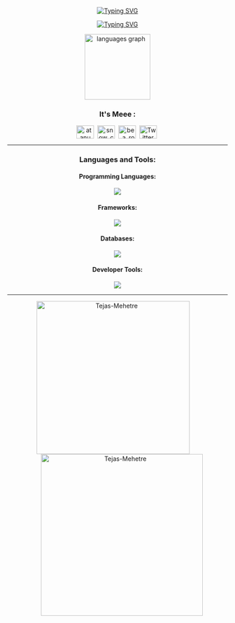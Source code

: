 
<div align="center">

  [![Typing SVG](https://readme-typing-svg.demolab.com?font=Roboto&weight=500&size=32&pause=1000&color=00F7D2&center=true&vCenter=true&width=800&lines=Hello+there+👋%2C+I'm+Tejas+Mehetre)](https://git.io/typing-svg)

  [![Typing SVG](https://readme-typing-svg.demolab.com?font=Roboto&weight=400&size=18&pause=1000&color=F745B5&center=true&vCenter=true&width=800&lines=An+aspiring+Competitive+Programmer+and+Web+Developer)](https://git.io/typing-svg)

</div>

<div align="center">
  <img src="https://github-readme-stats.vercel.app/api/top-langs?username=Tejas-Mehetre&locale=en&hide_title=false&layout=compact&card_width=320&langs_count=5&theme=dracula&hide_border=false" height="150" alt="languages graph"  /> 
</div>


<h3 align="Center">It's Meee :</h3>
  
<div align="center">
  
  <a href="https://www.linkedin.com/in/tejas-mehetre-922385253/" target="blank"><img align="center" src="https://raw.githubusercontent.com/rahuldkjain/github-profile-readme-generator/master/src/images/icons/Social/linked-in-alt.svg" alt="atanu basak" height="30" width="40" /></a>&nbsp;
  <a href="https://leetcode.com/u/Tejas_Mehetre" target="blank"><img align="center" src="https://raw.githubusercontent.com/rahuldkjain/github-profile-readme-generator/master/src/images/icons/Social/leet-code.svg" alt="snow_codes" height="30" width="40" /></a>&nbsp;
  <a href="https://www.instagram.com/tejas_mehetre_7/" target="blank"><img align="center" src="https://raw.githubusercontent.com/rahuldkjain/github-profile-readme-generator/master/src/images/icons/Social/instagram.svg" alt="be_a_rook" height="30" width="40" /></a>&nbsp;
  <a href="https://x.com/TejasMehetre3" target="_blank"><img align="center" src="https://raw.githubusercontent.com/rahuldkjain/github-profile-readme-generator/master/src/images/icons/Social/twitter.svg" alt="Twitter" height="30" width="40" /></a>&nbsp;

</div>

<hr/>

<h3 align="center">Languages and Tools:</h3>

<div align="center">
  <h4>Programming Languages:</h4>
  <img src="https://skillicons.dev/icons?i=javascript,c,cpp,java,python" />
</div>

<div align="center">
  <h4>Frameworks:</h4>
  <img src="https://skillicons.dev/icons?i=next,react,nodejs,express,tailwind" />
</div>

<div align="center">
  <h4>Databases:</h4>
  <img src="https://skillicons.dev/icons?i=mongodb,mysql,postgresql" />
</div>

<div align="center">
  <h4>Developer Tools:</h4>
  <img src="https://skillicons.dev/icons?i=git,github,vscode" />
</div>

<hr/>

<div align="center">
  <img align="center" src="https://github-readme-stats.vercel.app/api?username=Tejas-Mehetre&show_icons=true&locale=en&theme=dracula" alt="Tejas-Mehetre" width="350" style="margin-right: 20px;" /> 
  <img align="center" src="https://github-readme-streak-stats.herokuapp.com/?user=Tejas-Mehetre&theme=dracula" alt="Tejas-Mehetre" width="370" style="margin-left: 20px;" />
</div>
<!-- <div align="center">
  <img align="center" src="https://leetcode-stats-six.vercel.app/api?username=Tejas_Mehetre&theme=dracula" alt="LeetCode Stats" width="370" style="margin-left: 20px;" />
</div> -->
